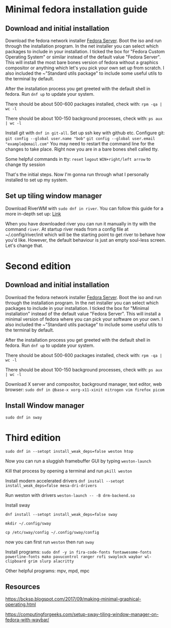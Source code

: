 # Minimal fedora installation guide

## Download and initial installation
Download the fedora network installer [Fedora Server](https://alt.fedoraproject.org/).
Boot the iso and run through the installation program. In the net installer you can select which packages to include in your installation.
I ticked the box for "Fedora Custom Operating System" or similar instead of the default value "Fedora Server". This will install the most bare bones version of fedora without a graphics compositor or anything which let's you pick your own set up from scratch.
I also included the ~"Standard utils package" to include some useful utils to the terminal by default.

After the installation process you get greeted with the default shell in fedora. Run `dnf up` to update your system.

There should be about 500-600 packages installed, check with:
`rpm -qa | wc -l`

There should be about 100-150 background processes, check with:
`ps aux | wc -l`

Install git with `dnf in git-all`. Set up ssh key with github etc.
Configure git:
`git config --global user.name "bob"`
`git config --global user.email "example@email.com"`
You may need to restart the command line for the changes to take place. Right now you are in a bare bones shell called tty.

Some helpful commands in tty:
`reset`
`logout`
`WIN+right/left arrow` to change tty session

That's the initial steps. Now I'm gonna run through what I personally installed to set up my system.

## Set up tiling window manager
Download RiverWM with `sudo dnf in river`. You can follow this guide for a more in-depth set up: [Link](https://leon_plickat.srht.site/blog/setting-up-river-010/article.html)

When you have downloaded river you can run it manually in tty with the command `river`. At startup river reads from a config file at ~/.config/river/init which will be the starting point to get river to behave how you'd like. However, the default behaviour is just an empty soul-less screen. Let's change that.



# Second edition

## Download and initial installation
Download the fedora network installer [Fedora Server](https://alt.fedoraproject.org/).
Boot the iso and run through the installation program. In the net installer you can select which packages to include in your installation.
I ticked the box for "Minimal installation" instead of the default value "Fedora Server". This will install a minimal version of fedora where you can pick your software on your own.
I also included the ~"Standard utils package" to include some useful utils to the terminal by default.

After the installation process you get greeted with the default shell in fedora. Run `dnf up` to update your system.

There should be about 500-600 packages installed, check with:
`rpm -qa | wc -l`

There should be about 100-150 background processes, check with:
`ps aux | wc -l`

Download X server and compositor, background manager, text editor, web browser:
`sudo dnf in @base-x xorg-x11-xinit nitrogen vim firefox picom`

## Install Window manager

`sudo dnf in sway`

# Third edition

`sudo dnf in --setopt install_weak_deps=false weston htop`

Now you can run a sluggish framebuffer GUI by typing
`weston-launch`

Kill that process by opening a terminal and run
`pkill weston`

Install modern accelerated drivers
`dnf install --setopt install_weak_deps=false mesa-dri-drivers`

Run weston with drivers
`weston-launch -- -B drm-backend.so`

Install sway

`dnf install --setopt install_weak_deps=false sway`

`mkdir ~/.config/sway`

`cp /etc/sway/config ~/.config/sway/config`

now you can first run `weston` then run `sway`

Install programs:
`sudo dnf -y in fira-code-fonts fontawesome-fonts powerline-fonts mako pavucontrol ranger rofi swaylock waybar wl-clipboard grim slurp alacritty`

Other helpful programs: mpv, mpd, mpc

## Resources

https://bcksp.blogspot.com/2017/09/making-minimal-graphical-operating.html

https://computingforgeeks.com/setup-sway-tiling-window-manager-on-fedora-with-waybar/